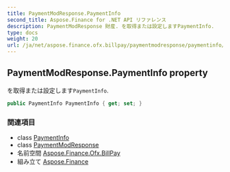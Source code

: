 ```yaml
---
title: PaymentModResponse.PaymentInfo
second_title: Aspose.Finance for .NET API リファレンス
description: PaymentModResponse 財産. を取得または設定しますPaymentInfo.
type: docs
weight: 20
url: /ja/net/aspose.finance.ofx.billpay/paymentmodresponse/paymentinfo/
---
```

## PaymentModResponse.PaymentInfo property

を取得または設定します`PaymentInfo`.

```csharp
public PaymentInfo PaymentInfo { get; set; }
```

### 関連項目

* class [PaymentInfo](../../paymentinfo/)
* class [PaymentModResponse](../)
* 名前空間 [Aspose.Finance.Ofx.BillPay](../../paymentmodresponse/)
* 組み立て [Aspose.Finance](../../../)


